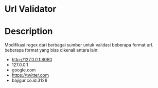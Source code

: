 Url Validator
=============

Description
=============
Modifikasi regex dari berbagai sumber untuk validasi beberapa format url.
beberapa format yang bisa dikenali antara lain:
* http://127.0.0.1:8080
* 127.0.0.1
* google.com
* https://twitter.com
* bajigur.co.id:3128
